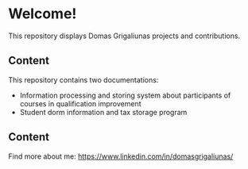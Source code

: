 # Welcome!

This repository displays Domas Grigaliunas projects and contributions.

## Content

This repository contains two documentations:
* Information processing and storing system about participants of courses in qualification improvement
* Student dorm information and tax storage program

## Content

Find more about me: https://www.linkedin.com/in/domasgrigaliunas/
